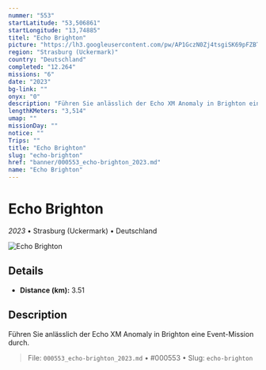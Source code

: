 ```yaml
---
nummer: "553"
startLatitude: "53,506861"
startLongitude: "13,74885"
titel: "Echo Brighton"
picture: "https://lh3.googleusercontent.com/pw/AP1GczN0Zj4tsgiSK69pFZBTe-4TVpyvOTKSId9Z9LZyCHfOdxqw72jngTpH1E6JbZ0XD1Bhcsk66Wpr-lrokFgtDUIOhJd5r-UUzCHlRzyHSaBawL3y_aiOnrXeqvcOGEatwS7JNcvHgtzz6alBwVDwMw659A"
region: "Strasburg (Uckermark)"
country: "Deutschland"
completed: "12.264"
missions: "6"
date: "2023"
bg-link: ""
onyx: "0"
description: "Führen Sie anlässlich der Echo XM Anomaly in Brighton eine Event-Mission durch."
lengthKMeters: "3,514"
umap: ""
missionDay: ""
notice: ""
Trips: ""
title: "Echo Brighton"
slug: "echo-brighton"
href: "banner/000553_echo-brighton_2023.md"
name: "Echo Brighton"
---
```

# Echo Brighton

*2023* • Strasburg (Uckermark) • Deutschland

![Echo Brighton](https://lh3.googleusercontent.com/pw/AP1GczN0Zj4tsgiSK69pFZBTe-4TVpyvOTKSId9Z9LZyCHfOdxqw72jngTpH1E6JbZ0XD1Bhcsk66Wpr-lrokFgtDUIOhJd5r-UUzCHlRzyHSaBawL3y_aiOnrXeqvcOGEatwS7JNcvHgtzz6alBwVDwMw659A)



## Details
- **Distance (km):** 3.51






## Description
Führen Sie anlässlich der Echo XM Anomaly in Brighton eine Event-Mission durch.




> File: `000553_echo-brighton_2023.md` • #000553 • Slug: `echo-brighton`
